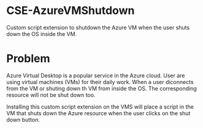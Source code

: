 # CSE-AzureVMShutdown
Custom script extension to shutdown the Azure VM when the user shuts down the OS inside the VM.

# Problem
Azure Virtual Desktop is a popular service in the Azure cloud. User are using virtual machines (VMs) for their daily work. When a user diconnects from the VM or shuting down th VM from inside the OS. The corresponding resource will not be shut down too.

Installing this custom script extension on the VMS will place a script in the VM that shuts down the Azure resource when the user clicks on the shut down button. 

